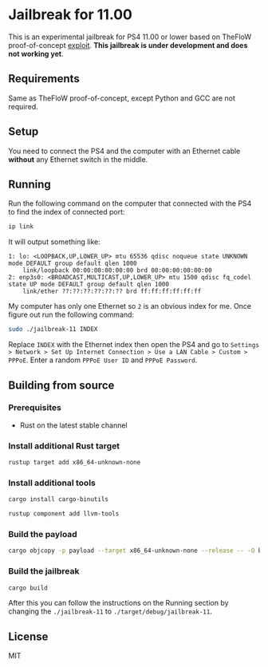 # Jailbreak for 11.00

This is an experimental jailbreak for PS4 11.00 or lower based on TheFloW proof-of-concept [exploit](https://github.com/TheOfficialFloW/PPPwn). **This jailbreak is under development and does not working yet**.

## Requirements

Same as TheFloW proof-of-concept, except Python and GCC are not required.

## Setup

You need to connect the PS4 and the computer with an Ethernet cable **without** any Ethernet switch in the middle.

## Running

Run the following command on the computer that connected with the PS4 to find the index of connected port:

```sh
ip link
```

It will output something like:

```
1: lo: <LOOPBACK,UP,LOWER_UP> mtu 65536 qdisc noqueue state UNKNOWN mode DEFAULT group default qlen 1000
    link/loopback 00:00:00:00:00:00 brd 00:00:00:00:00:00
2: enp3s0: <BROADCAST,MULTICAST,UP,LOWER_UP> mtu 1500 qdisc fq_codel state UP mode DEFAULT group default qlen 1000
    link/ether ??:??:??:??:??:?? brd ff:ff:ff:ff:ff:ff
```

My computer has only one Ethernet so `2` is an obvious index for me. Once figure out run the following command:

```sh
sudo ./jailbreak-11 INDEX
```

Replace `INDEX` with the Ethernet index then open the PS4 and go to `Settings > Network > Set Up Internet Connection > Use a LAN Cable > Custom > PPPoE`. Enter a random `PPPoE User ID` and `PPPoE Password`.

## Building from source

### Prerequisites

- Rust on the latest stable channel

### Install additional Rust target

```sh
rustup target add x86_64-unknown-none
```

### Install additional tools

```sh
cargo install cargo-binutils
```

```sh
rustup component add llvm-tools
```

### Build the payload

```sh
cargo objcopy -p payload --target x86_64-unknown-none --release -- -O binary payload.bin
```

### Build the jailbreak

```sh
cargo build
```

After this you can follow the instructions on the Running section by changing the `./jailbreak-11` to `./target/debug/jailbreak-11`.

## License

MIT
